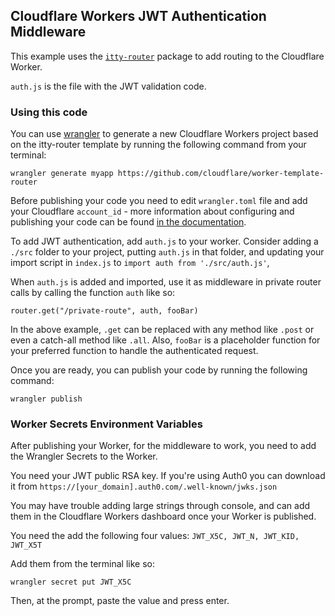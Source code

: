 ## Cloudflare Workers JWT Authentication Middleware

This example uses the [`itty-router`](https://github.com/kwhitley/itty-router) package to add routing to the Cloudflare Worker.

`auth.js` is the file with the JWT validation code.

### Using this code

You can use [wrangler](https://github.com/cloudflare/wrangler) to generate a new Cloudflare Workers project based on the itty-router template by running the following command from your terminal:

```
wrangler generate myapp https://github.com/cloudflare/worker-template-router
```

Before publishing your code you need to edit `wrangler.toml` file and add your Cloudflare `account_id` - more information about configuring and publishing your code can be found [in the documentation](https://developers.cloudflare.com/workers/learning/getting-started#7-configure-your-project-for-deployment).

To add JWT authentication, add `auth.js` to your worker. Consider adding a `./src` folder to your project, putting `auth.js` in that folder, and updating your import script in `index.js` to `import auth from './src/auth.js'`,

When `auth.js` is added and imported, use it as middleware in private router calls by calling the function `auth` like so:

```
router.get("/private-route", auth, fooBar)
```

In the above example, `.get` can be replaced with any method like `.post` or even a catch-all method like `.all`. Also, `fooBar` is a placeholder function for your preferred function to handle the authenticated request.

Once you are ready, you can publish your code by running the following command:

```
wrangler publish
```

### Worker Secrets Environment Variables

After publishing your Worker, for the middleware to work, you need to add the Wrangler Secrets to the Worker.

You need your JWT public RSA key. If you're using Auth0 you can download it from `https://[your_domain].auth0.com/.well-known/jwks.json`

You may have trouble adding large strings through console, and can add them in the Cloudflare Workers dashboard once your Worker is published.

You need the add the following four values: `JWT_X5C, JWT_N, JWT_KID, JWT_X5T`

Add them from the terminal like so:

```
wrangler secret put JWT_X5C
```

Then, at the prompt, paste the value and press enter.